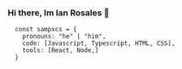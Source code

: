 ### Hi there, Im Ian Rosales 👋
```JS
  const sampxcs = {
    pronouns: "he" | "him",
    code: [Javascript, Typescript, HTML, CSS],
    tools: [React, Node,]
  }
```
